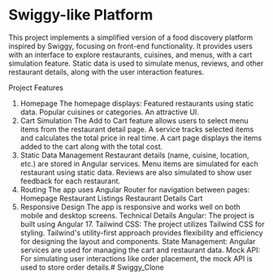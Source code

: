 # Swiggy-like Platform
This project implements a simplified version of a food discovery platform inspired by Swiggy, focusing on front-end functionality. It provides users with an interface to explore restaurants, cuisines, and menus, with a cart simulation feature. Static data is used to simulate menus, reviews, and other restaurant details, along with the user interaction features.

Project Features
1. Homepage
    The homepage displays:
      Featured restaurants using static data.
      Popular cuisines or categories.
      An attractive UI.
2. Cart Simulation
      The Add to Cart feature allows users to select menu items from the restaurant detail page.
      A service tracks selected items and calculates the total price in real time.
      A cart page displays the items added to the cart along with the total cost.
3. Static Data Management
     Restaurant details (name, cuisine, location, etc.) are stored in Angular services.
     Menu items are simulated for each restaurant using static data.
     Reviews are also simulated to show user feedback for each restaurant.
4. Routing
     The app uses Angular Router for navigation between pages:
      Homepage
      Restaurant Listings
      Restaurant Details
      Cart
5. Responsive Design
    The app is responsive and works well on both mobile and desktop screens.
      Technical Details
        Angular: The project is built using Angular 17.
        Tailwind CSS: The project utilizes Tailwind CSS for styling. Tailwind's utility-first approach provides flexibility and efficiency for designing the layout and   components.
        State Management: Angular services are used for managing the cart and restaurant data.
        Mock API: For simulating user interactions like order placement, the mock API is used to store order details.# Swiggy_Clone

